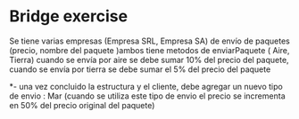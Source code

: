 # Bridge exercise

Se tiene varias empresas (Empresa SRL, Empresa SA) de envío de
paquetes (precio, nombre del paquete )ambos tiene metodos de enviarPaquete ( Aire, Tierra)
cuando se envía por aire se debe sumar 10% del precio del paquete, cuando se
envía por tierra se debe sumar el 5% del precio del paquete

*- una vez concluido la estructura y el cliente, debe agregar un nuevo tipo de envio : Mar (cuando se utiliza este
tipo de envio el precio se incrementa en 50% del precio original del paquete)